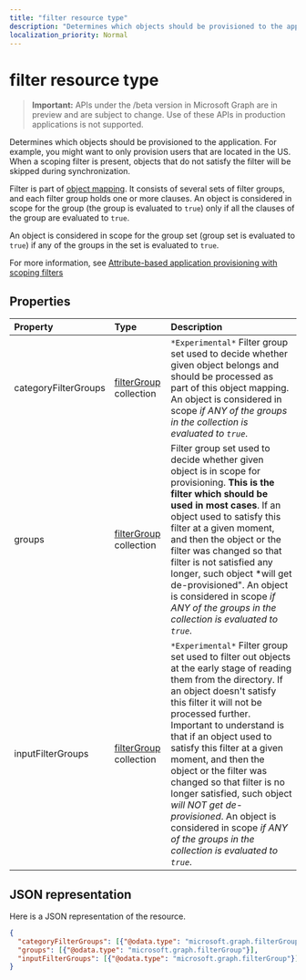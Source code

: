 ```yaml
---
title: "filter resource type"
description: "Determines which objects should be provisioned to the application. For example, you might want to only provision users that are located in the US. When a scoping filter is present, objects that do not satisfy the filter will be skipped during synchronization."
localization_priority: Normal
---
```


# filter resource type

> **Important:** APIs under the /beta version in Microsoft Graph are in preview and are subject to change. Use of these APIs in production applications is not supported.

Determines which objects should be provisioned to the application. For example, you might want to only provision users that are located in the US. When a scoping filter is present, objects that do not satisfy the filter will be skipped during synchronization.

Filter is part of [object mapping](synchronization-objectmapping.md). It consists of several sets of filter groups, and each filter group holds one or more clauses. An object is considered in scope for the group (the group is evaluated to `true`) only if all the clauses of the group are evaluated to `true`.

An object is considered in scope for the group set (group set is evaluated to `true`) if any of the groups in the set is evaluated to `true`.

For more information, see [Attribute-based application provisioning with scoping filters](https://docs.microsoft.com/en-us/azure/active-directory/active-directory-saas-scoping-filters)

## Properties
| Property	   | Type	|Description|
|:---------------|:--------|:----------|
|categoryFilterGroups|[filterGroup](synchronization-filtergroup.md) collection|`*Experimental*` Filter group set used to decide whether given object belongs and should be processed as part of this object mapping. An object is considered in scope *if ANY of the groups in the collection is evaluated to `true`*.|
|groups|[filterGroup](synchronization-filtergroup.md) collection|Filter group set used to decide whether given object is in scope for provisioning. **This is the filter which should be used in most cases**. If an object used to satisfy this filter at a given moment, and then the object or the filter was changed so that filter is not satisfied any longer, such object *will get de-provisioned". An object is considered in scope *if ANY of the groups in the collection is evaluated to `true`*.|
|inputFilterGroups|[filterGroup](synchronization-filtergroup.md) collection|`*Experimental*` Filter group set used to filter out objects at the early stage of reading them from the directory. If an object doesn't satisfy this filter it will not be processed further. Important to understand is that if an object used to satisfy this filter at a given moment, and then the object or the filter was changed so that filter is no longer satisfied, such object *will NOT get de-provisioned*. An object is considered in scope *if ANY of the groups in the collection is evaluated to `true`*. |

## JSON representation

Here is a JSON representation of the resource.

<!-- {
  "blockType": "resource",
  "optionalProperties": [

  ],
  "@odata.type": "microsoft.graph.filter"
}-->

```json
{
  "categoryFilterGroups": [{"@odata.type": "microsoft.graph.filterGroup"}],
  "groups": [{"@odata.type": "microsoft.graph.filterGroup"}],
  "inputFilterGroups": [{"@odata.type": "microsoft.graph.filterGroup"}]
}

```

<!-- uuid: 8fcb5dbc-d5aa-4681-8e31-b001d5168d79
2015-10-25 14:57:30 UTC -->
<!-- {
  "type": "#page.annotation",
  "description": "filter resource",
  "keywords": "",
  "section": "documentation",
  "tocPath": ""
}-->
